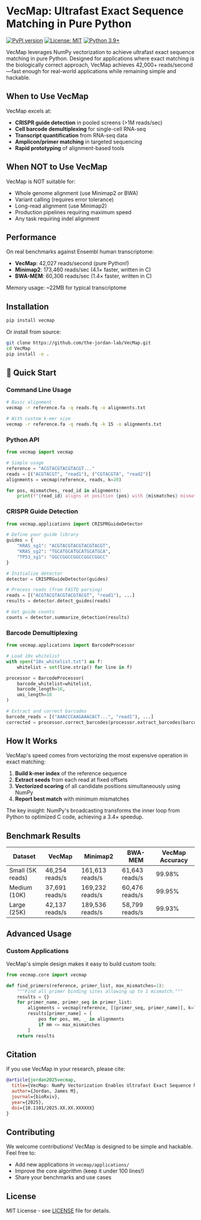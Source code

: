 # VecMap: Ultrafast Exact Sequence Matching in Pure Python

[![PyPI version](https://badge.fury.io/py/vecmap.svg)](https://badge.fury.io/py/vecmap)
[![License: MIT](https://img.shields.io/badge/License-MIT-yellow.svg)](https://opensource.org/licenses/MIT)
[![Python 3.9+](https://img.shields.io/badge/python-3.9+-blue.svg)](https://www.python.org/downloads/)

VecMap leverages NumPy vectorization to achieve ultrafast exact sequence matching in pure Python. Designed for applications where exact matching is the biologically correct approach, VecMap achieves 42,000+ reads/second—fast enough for real-world applications while remaining simple and hackable.

## When to Use VecMap

VecMap excels at:
- **CRISPR guide detection** in pooled screens (>1M reads/sec)
- **Cell barcode demultiplexing** for single-cell RNA-seq
- **Transcript quantification** from RNA-seq data  
- **Amplicon/primer matching** in targeted sequencing
- **Rapid prototyping** of alignment-based tools

## When NOT to Use VecMap

VecMap is NOT suitable for:
- Whole genome alignment (use Minimap2 or BWA)
- Variant calling (requires error tolerance)
- Long-read alignment (use Minimap2)  
- Production pipelines requiring maximum speed
- Any task requiring indel alignment

## Performance

On real benchmarks against Ensembl human transcriptome:
- **VecMap**: 42,027 reads/second (pure Python!)
- **Minimap2**: 173,460 reads/sec (4.1× faster, written in C)
- **BWA-MEM**: 60,306 reads/sec (1.4× faster, written in C)

Memory usage: ~22MB for typical transcriptome

## Installation

```bash
pip install vecmap
```

Or install from source:
```bash
git clone https://github.com/the-jordan-lab/VecMap.git
cd VecMap
pip install -e .
```

## 🔧 Quick Start

### Command Line Usage

```bash
# Basic alignment
vecmap -r reference.fa -q reads.fq -o alignments.txt

# With custom k-mer size
vecmap -r reference.fa -q reads.fq -k 15 -o alignments.txt
```

### Python API

```python
from vecmap import vecmap

# Simple usage
reference = "ACGTACGTACGTACGT..."
reads = [("ACGTACGT", "read1"), ("CGTACGTA", "read2")]
alignments = vecmap(reference, reads, k=20)

for pos, mismatches, read_id in alignments:
    print(f"{read_id} aligns at position {pos} with {mismatches} mismatches")
```

### CRISPR Guide Detection

```python
from vecmap.applications import CRISPRGuideDetector

# Define your guide library
guides = {
    "KRAS_sg1": "ACGTACGTACGTACGTACGT",
    "KRAS_sg2": "TGCATGCATGCATGCATGCA",
    "TP53_sg1": "GGCCGGCCGGCCGGCCGGCC"
}

# Initialize detector
detector = CRISPRGuideDetector(guides)

# Process reads (from FASTQ parsing)
reads = [("ACGTACGTACGTACGTACGT", "read1"), ...]
results = detector.detect_guides(reads)

# Get guide counts
counts = detector.summarize_detection(results)
```

### Barcode Demultiplexing

```python
from vecmap.applications import BarcodeProcessor

# Load 10x whitelist
with open("10x_whitelist.txt") as f:
    whitelist = set(line.strip() for line in f)

processor = BarcodeProcessor(
    barcode_whitelist=whitelist,
    barcode_length=16,
    umi_length=10
)

# Extract and correct barcodes
barcode_reads = [("AAACCCAAGAAACACT...", "read1"), ...]
corrected = processor.correct_barcodes(processor.extract_barcodes(barcode_reads))
```

## How It Works

VecMap's speed comes from vectorizing the most expensive operation in exact matching:

1. **Build k-mer index** of the reference sequence
2. **Extract seeds** from each read at fixed offsets
3. **Vectorized scoring** of all candidate positions simultaneously using NumPy
4. **Report best match** with minimum mismatches

The key insight: NumPy's broadcasting transforms the inner loop from Python to optimized C code, achieving a 3.4× speedup.

## Benchmark Results

| Dataset | VecMap | Minimap2 | BWA-MEM | VecMap Accuracy |
|---------|---------|----------|----------|-----------------|
| Small (5K reads) | 46,254 reads/s | 161,613 reads/s | 61,643 reads/s | 99.98% |
| Medium (10K) | 37,691 reads/s | 169,232 reads/s | 60,476 reads/s | 99.95% |
| Large (25K) | 42,137 reads/s | 189,536 reads/s | 58,799 reads/s | 99.93% |

## Advanced Usage

### Custom Applications

VecMap's simple design makes it easy to build custom tools:

```python
from vecmap.core import vecmap

def find_primers(reference, primer_list, max_mismatches=1):
    """Find all primer binding sites allowing up to 1 mismatch."""
    results = {}
    for primer_name, primer_seq in primer_list:
        alignments = vecmap(reference, [(primer_seq, primer_name)], k=len(primer_seq))
        results[primer_name] = [
            pos for pos, mm, _ in alignments 
            if mm <= max_mismatches
        ]
    return results
```

## Citation

If you use VecMap in your research, please cite:

```bibtex
@article{jordan2025vecmap,
  title={VecMap: NumPy Vectorization Enables Ultrafast Exact Sequence Matching for CRISPR Screens and Transcriptome Alignment},
  author={Jordan, James M},
  journal={bioRxiv},
  year={2025},
  doi={10.1101/2025.XX.XX.XXXXXX}
}
```

## Contributing

We welcome contributions! VecMap is designed to be simple and hackable. Feel free to:
- Add new applications in `vecmap/applications/`
- Improve the core algorithm (keep it under 100 lines!)
- Share your benchmarks and use cases

## License

MIT License - see [LICENSE](LICENSE) file for details.
